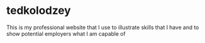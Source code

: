 # tedkolodzey
This is my professional website that I use to illustrate skills that I have and to show potential employers what I am capable of 

